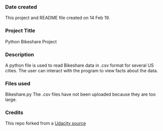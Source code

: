 ### Date created
This project and README file created on 14 Feb 19.

### Project Title
Python Bikeshare Project

### Description
A python file is used to read Bikeshare data in .csv format for several US cities.  The user can interact with the program to view facts about the data.

### Files used
Bikeshare.py
The .csv files have not been uploaded because they are too large.

### Credits
This repo forked from a [Udacity source](https://github.com/udacity/pdsnd_github)

